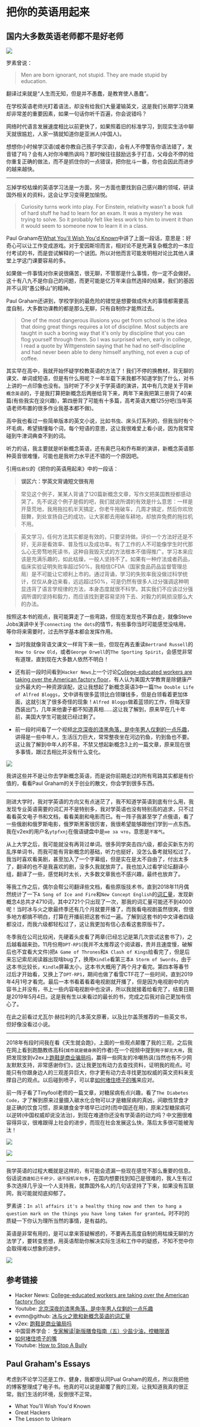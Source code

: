 # 把你的英语用起来

## 国内大多数英语老师都不是好老师

![](images/Bad_Teachers.jpg)

罗素曾说：

>Men are born ignorant, not stupid. They are made stupid by education.

翻译过来就是“人生而无知，但是并不愚蠢，是教育使人愚蠢”。

在学校英语老师光盯着语法，却没有给我们大量灌输英文，这是我们长期学习效果却非常差的重要因素，如果一句话你听千百遍，你会说错吗？

网络时代语言发展速度相比以前更快了，如果照着旧的标准学习，到现实生活中聊天就很尴尬，人家一猜就知道你是亚洲人(中国人)。 

想想你小时候学汉语(或者你教自己孩子学汉语)，会有人不停警告你语法错了，发音错了吗？会有人对你冷嘲热讽吗？那时候往往鼓励远多于打击，父母会不停的给你重复正确的做法，而不是抓住你的一点错误，把你批斗一番，你也会因此而进步的越来越快。

---

忘掉学校枯燥的英语学习法是一方面，另一方面也要找到自己感兴趣的领域，研读国外相关的资料，这会让学习变得更加愉悦。

>Curiosity turns work into play. For Einstein, relativity wasn't a book full of hard stuff he had to learn for an exam. It was a mystery he was trying to solve. So it probably felt like less work to him to invent it than it would seem to someone now to learn it in a class.

Paul Graham在[What You'll Wish You'd Known](http://paulgraham.com/hs.html)中讲了上面一段话，意思是：好奇心可以让工作变成游戏。对于爱因斯坦而言，相对论不是充满复杂概念的一本应付考试的书，而是尝试解释的一个谜团。所以对他而言可能发明相对论比其他人课堂上学这门课要容易的多。

如果做一件事情对你来说很痛苦，很无聊，不管那是什么事情，你一定不会做好。这十有八九不是你自己的问题，而更可能是亿万年来自然选择的结果，我们的基因并不认同“愚公移山”的精神。

Paul Graham还讲到，学校学到的最危险的错觉是想要做成伟大的事情都需要高度自制，大多数功课教的都是那么无聊，只有自制你才能熬过去。

>One of the most dangerous illusions you get from school is the idea that doing great things requires a lot of discipline. Most subjects are taught in such a boring way that it's only by discipline that you can flog yourself through them. So I was surprised when, early in college, I read a quote by Wittgenstein saying that he had no self-discipline and had never been able to deny himself anything, not even a cup of coffee.

其实早在高中，我就开始怀疑学校教英语的方法了！我们不停的换教材，背无聊的课文、单词或短语，但是有什么用呢？一年半载下来我都不知道学到了什么，对书上讲的一点印象也没有。当时听了不少关于学英语的演讲，其中有几次是关于背`新概念英语`的，于是我打算把新概念后两册给背下来，两年下来我把第三册背了40来篇(有些我实在没兴趣)，第四册背了可能有十多篇，高考英语大概125分吧(当年英语老师布置的很多作业我基本都不做)。

高中我也看过一些简单版本的英文小说，比如书虫、床头灯系列的，但我当时有个坏毛病，希望搞懂每个词，每个短语的意思，这让我很难爱上看小说，因为我常常碰到牛津词典查不到的词。

听力的话，我主要就是听新概念英语，还有奥巴马和乔布斯的演讲，新概念英语那种英音很难懂，可能也是我听力水平还不错的一个原因吧。

引用`伍君仪`的《把你的英语用起来》中的一段话：

>**误区六：学英文背诵短文很有用**

>常见这个例子，某某人背诵了120篇新概念文章，写作文把美国教授都感动哭了。先不说这个例子是假的吧，我们就说所谓的有效是什么意思：一样是开垦荒地，我用拖拉机半天搞定，你老牛拖破车，几周才搞定，然后你欢欣鼓舞，到处宣扬自己的成功，让大家都去用破车耕地，却放弃免费的拖拉机不用。

>英文学习，任何方法其实都是有效的，只要坚持做。评价一个方法好还是不好，无非是看效率、普及性以及成功率。有了工作的人不可能像学生时代那么心无旁骛地死读书，这种自我毁灭式的方法根本不值得推广。学习本来应该是充满乐趣的，如此枯燥，一般人坚持不了。如果有一种疗法或者药品，临床实验证明失败率超过50%，我相信CFDA（国家食品药品监督管理总局）是不可能让它顺利上市的。通过背诵，学习的失败率我没做过科学统计，仅仅从身边来看，远远超过50%，可是仍然有很多人过分强调这种明显违背了语言学规律的方法，本身态度就很不科学。其实我们不应该过分强调所谓的坚持和毅力，而应该找到更容易坚持下去、对毅力的耗损没那么大的办法。

按照这本书的观点，我可能算走了一些弯路，但现在发现也不算白走，就像Steve Jobs演讲中关于`connecting the dots`的情节，有些事你当时可能感觉没啥用，等你将来需要时，过去所学基本都会发挥作用。

 - 当时我就像背语文课文一样背下来一些，但现在再去重读`Bertrand Russell`的`How to Grow Old`，或者`George Orwell`的`The Sporting Spirit`，会感觉非常有道理，直到现在大多数人依然不明白！

 - 还有前一段时间看到`Hacker News`上一个讨论[College-educated workers are taking over the American factory floor](https://news.ycombinator.com/item?id=21745704)，有人认为美国大学教育是除健康产业外最大的一种资源误配，这让我想起了新概念英语3中一篇`The Double Life of Alfred Bloggs`，文中讲有很多蓝领比白领赚钱多，但是白领看着更加体面，这就引发了很多奇怪的现象！`Alfred Bloggs`做着蓝领的工作，但每天穿西装出门，几年来他妻子都不知道真相……这让我了解到，原来早在几十年前，美国大学生可能就已经过剩了。

 - 前一段时间看了一个视频[北京深夜的漆黑角落，是中年男人仅剩的一点乐趣](https://youtu.be/6h1gF-vowM8)，讲得是一些中年人，生活压力巨大，常常整夜坐在河边钓鱼，钓到鱼也不要。这让我了解到中年人的不易，不禁又想起新概念3上的一篇文章，原来现在很多事情，跟过去相比并没有什么变化。

![](images/nce3_20.jpg)

我讲这些并不是让你去学新概念英语，而是说你前期走过的所有弯路其实都是有价值的，看看Paul Graham的关于创业的散文，你会学到很多东西。

---

刚进大学时，我对学英语的方向又有点迷茫了，我不知道学英语到底有什么用，我发现专业英语需要的词汇并不是特别多，我对学英语也没有特别高的追求，只不过看看英文电子书和文档，看看美剧和电影而已。有一阵子我甚至学了点俄语，看了一些俄剧和俄罗斯电影，俄罗斯黑客很厉害，我很希望能够跟他们学到一点东西。我在v2ex的用户名`ytpfxnj`在俄语键盘中是`не за что`，意思是`不客气`。

从上大学之后，我可能就没有再背过单词。很多同学突击四六级，都会买新东方的乱序单词书，而我可能有背新概念的基础，听力也挺好，没怎么备考就轻松过了。我当时喜欢看美剧，甚至加入了一个字幕组，但是实在是太不自由了，付出太多了，翻译的也不是我喜欢的剧，没多久我就放弃了。我也加入过看学论坛翻译小组，翻译了一些，感觉耗时太长，大多数文章我也不感兴趣，最终也放弃了。

等我工作之后，偶尔会帮公司翻译些文档，看些原版技术书，直到2018年11月偶然统计了一下`A Song of Ice and Fire`和`New Concept English`的[词汇量](https://github.com/evmn/word_frenquency)，发现新概念4总共才4710词，其中2721个只出现了一次，那我的词汇量可能还不到4000呢！当时冰与火之歌最终季还有几个月就要开播了，而我看电视剧虽然很爽，但很多地方都搞不明白，打算在开播前把这套书过一遍。了解到这套书的中文译者四级都没过，而我六级都轻松过了，这让我更加有信心去看这套原版书了。

冬季我在公司比较闲，先硬着头皮看了两章(已经忘记是第几次尝试这套书了)，之后越看越来劲，11月份用`DPT-RP1`(我并不太推荐这个阅读器，贵并且速度慢，破解后也不宜看大文件)把`A Game of Thrones`和`A Clash of Kings`给看完了，但是后来忘记索尼阅读器出现啥bug了，换用`Kindle`看第三本`A Storm of Swords`，由于这本书比较长，`Kindle`屏幕太小，这本书大概用了两个月才看完。第四本等春节过后才开始看，又换上了`DPT-RP1`，期间也做了看雪CTF花了一些时间，直到2019年4月1号才看完。最后一本书看着看着电视剧就开播了，但是因为电视剧中的内容书上并没有，书上一些内容电视剧中也没讲，所以我就接着给看完了，结束日期是2019年5月4日。这是我有生以来看过的最长的书，完成之后我对自己更加有信心了。

在此之前看过尤瓦尔·赫拉利的几本英文原著，以及比尔盖茨推荐的一些英文书，但好像没看过小说。

---

2018年有段时间我在看《天生就会跑》，上面的一些观点颠覆了我的三观，之后我在网上看到跑酷教练高科(`城市就是健身房`的作者)在一个视频中提到`鞋于脚无大用`，我把发现放到v2ex上[跑鞋是商业骗局吗](https://v2ex.com/t/480600)，赢得一些网友的冷嘲热讽(当然也有不少网友默默支持，非常感谢你们)，这让我更加有动力去查找资料，证明我的观点。可能只有你跟身边人的三观差异巨大，你才更有动力去寻找更加权威的英文资料来支撑自己的观点。以后碰到喷子，可以拿[如何堵住喷子的嘴](images/bully.mp4)来应对。

前一阵子看了Tinyfool老师的一篇文章，对糖尿病有点兴趣，看了`The Diabetes Code`，才了解到原来过量摄入碳水化合物可以才是糖尿病的真凶，间歇性禁食才是正确的饮食习惯，原来膳食金字塔早已过时(而中国还在用)，原来2型糖尿病可以逆转(中国权威却说没法治)，到现在难道你还没有学英语的动力吗？中文圈很难容得异议，很难跟得上社会的进步，而现在社会发展这么快，落后太多很可能被淘汰！

![](images/20160519164035385.jpg)

![](images/tencent_auth.jpg)

---

我学英语的过程大概就是这样的，有可能会遗漏一些现在感觉不那么重要的信息。俗话说`酒逢知己千杯少，话不投机半句多`，在国内想要找到知己是很难的，我人生有过多次选择几乎没一个人支持我，就靠国外名人的几句话坚持了下来，如果没有互联网，我可能就彻底抑郁了。

罗素讲：`In all affairs it's a healthy thing now and then to hang a question mark on the things you have long taken for granted`。时不时的质疑一下你认为理所当然的事情，是有益的。

英语是非常有用的，是可以拿来答疑解惑的，不要再去高度自制的用枯燥无聊的方法学了，要转变思想，用英语帮助你解决实际生活和工作中的疑惑，不知不觉中你会取得难以想象的进步。

![](images/Dunning-Kruger_effect.jpg)

## 参考链接

 - Hacker News: [College-educated workers are taking over the American factory floor](https://news.ycombinator.com/item?id=21745704)
 - Youtube: [北京深夜的漆黑角落，是中年男人仅剩的一点乐趣](https://youtu.be/6h1gF-vowM8)
 - evmn@github: [冰与火之歌和新概念英语的词汇量](https://github.com/evmn/word_frenquency)
 - v2ex: [跑鞋是商业骗局吗](https://v2ex.com/t/480600)
  - 中国营养学会： [专家解读|新版膳食指南（五）少盐少油，控糖限酒](http://dg.cnsoc.org/article/04/8a2389fd575f695101577a31ca7602d5.html)
 - [如何堵住喷子的嘴](images/bully.mp4)
 - Youtube: [How to Stop A Bully](https://youtu.be/7oKjW1OIjuw)


## Paul Graham's Essays

考虑到不论学习还是工作、健身，我都很认同Pual Graham的观点，所以我把他的博客整理成了电子书。他真的可以说是颠覆了我的三观，让我知道我真的很正常。我们生活的环境，反倒很不正常。

 - What You'll Wish You'd Known
 - Great Hackers
 - The Lesson to Unlearn
